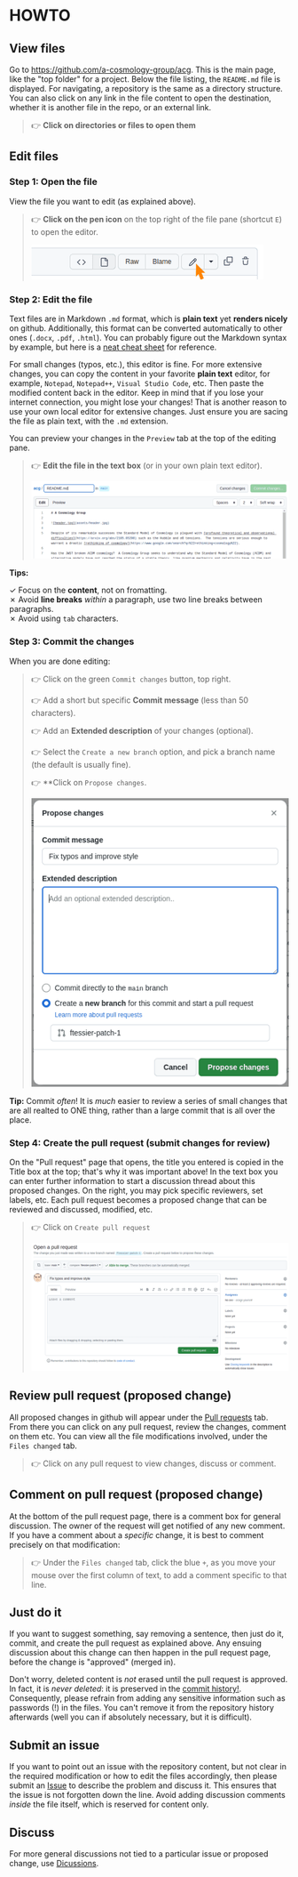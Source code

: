 # HOWTO

## View files

Go to https://github.com/a-cosmology-group/acg. This is the main page, like the "top folder" for a project. Below the file listing, the `README.md` file is displayed. For navigating, a repository is the same as a directory structure. You can also click on any link in the file content to open the destination, whether it is another file in the repo, or an external link.

> 👉 **Click on directories or files to open them**

## Edit files

### Step 1: Open the file

View the file you want to edit (as explained above).

> 👉 **Click on the pen icon** on the top right of the file pane (shortcut `E`) to open the editor.
>
> ![editor icon](./howto-01-pen.png)

### Step 2: Edit the file

Text files are in Markdown `.md` format, which is **plain text** yet **renders nicely** on github. Additionally, this format can be converted automatically to other ones (`.docx`, `.pdf`, `.html`). You can probably figure out the Markdown syntax by example, but here is a [neat cheat sheet](https://www.markdownguide.org/cheat-sheet/) for reference.

For small changes (typos, etc.), this editor is fine. For more extensive changes, you can copy the content in your favorite **plain text** editor, for example, `Notepad`, `Notepad++`, `Visual Studio Code`, etc. Then paste the modified content back in the editor. Keep in mind that if you lose your internet connection, you might lose your changes! That is another reason to use your own local editor for extensive changes. Just ensure you are sacing the file as plain text, with the `.md` extension.

You can preview your changes in the `Preview` tab at the top of the editing pane.

> 👉 **Edit the file in the text box** (or in your own plain text editor).
>
> ![edit pane](./howto-02-edit.png)
>
**Tips:**

✓ Focus on the **content**, not on fromatting.<br>
✗ Avoid **line breaks** *within* a paragraph, use two line breaks between paragraphs.<br>
✗ Avoid using `tab` characters.

### Step 3: Commit the changes

When you are done editing:

> 👉 Click on the green `Commit changes` button, top right.
>
> 👉 Add a short but specific **Commit message** (less than 50 characters).
>
> 👉 Add an **Extended description** of your changes (optional).
>
> 👉 Select the `Create a new branch` option, and pick a branch name (the default is usually fine).
>
> 👉 **Click on `Propose changes`.
>
> ![commit dialog](./howto-03-commit.png)

**Tip:** Commit *often*! It is *much* easier to review a series of small changes that
are all realted to ONE thing, rather than a large commit that is all over the
place.

### Step 4: Create the pull request (submit changes for review)

On the "Pull request" page that opens, the title you entered is copied in the Title box at the top; that's why it was important above! In the text box you can enter further information to start a discussion thread about this proposed changes. On the right, you may pick specific reviewers, set labels, etc. Each pull request becomes a proposed change that can be reviewed and discussed, modified, etc.

> 👉 Click on `Create pull request`
>
> ![pull request page](./howto-04-pull.png)

## Review pull request (proposed change)

All proposed changes in github will appear under the [Pull requests](https://github.com/a-cosmology-group/acg/pulls) tab. From there you can click on any pull request, review the changes, comment on them etc. You can view all the file modifications involved, under the `Files changed` tab.

> 👉 Click on any pull request to view changes, discuss or comment.

## Comment on pull request (proposed change)

At the bottom of the pull request page, there is a comment box for general discussion. The owner of the request will get notified of any new comment. If you have a comment about a *specific* change, it is best to comment precisely on that modification:

> 👉 Under the `Files changed` tab, click the blue `+`, as you move your mouse over the first column of text, to add a comment specific to that line.

## Just do it

If you want to suggest something, say removing a sentence, then just do it, commit, and create the pull request as explained above. Any ensuing discussion about this change can then happen in the pull request page, before the change is "approved" (merged in).

Don't worry, deleted content is *not* erased until the pull request is approved. In fact, it is *never deleted*: it is preserved in the [commit history!](https://github.com/a-cosmology-group/acg/commits/). Consequently, please refrain from adding any sensitive information such as passwords (!) in the files. You can't remove it from the repository history afterwards (well you can if absolutely necessary, but it is difficult).

## Submit an issue

If you want to point out an issue with the repository content, but not clear in the required modification or how to edit the files accordingly, then please submit an [Issue](https://github.com/a-cosmology-group/acg/issues) to describe the problem and discuss it. This ensures that the issue is not forgotten down the line. Avoid adding discussion comments *inside* the file itself, which is reserved for content only.

## Discuss

For more general discussions not tied to a particular issue or proposed change, use [Dicussions](https://github.com/a-cosmology-group/acg/discussions).
